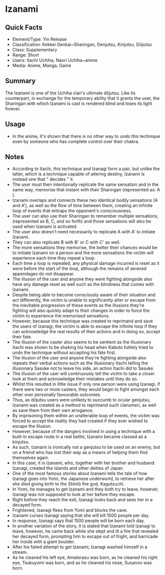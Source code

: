 # Izanami

## Quick Facts
- Element/Type: Yin Release
- Classification: Kekkei Genkai~Sharingan, Genjutsu, Kinjutsu, Dōjutsu
- Class: Supplementary
- Range: Short
- Users: Itachi Uchiha, Naori Uchiha~anime
- Media: Anime, Manga, Game

## Summary
The Izanami is one of the Uchiha clan's ultimate dōjutsu. Like its counterpart, in exchange for the temporary ability that it grants the user, the Sharingan with which Izanami is cast is rendered blind and loses its light forever.

## Usage
- In the anime, it's shown that there is no other way to undo this technique even by someone who has complete control over their chakra.

## Notes
- According to Itachi, this technique and Izanagi form a pair, but unlike the latter, which is a technique capable of altering destiny, Izanami is instead one that " decides " it.
- The user must then intentionally replicate the same sensation and in the same way, memorise that instant with their Sharingan (represented as: A ).
- Izanami overlaps and connects these two identical bodily sensations (A and A'), as well as the flow of time between them, creating an infinite loop of events that entraps the opponent's consciousness.
- The user can also use their Sharingan to remember multiple sensations, (represented as B, C, and so forth) and those sensations will also be used when Izanami is activated.
- The user also doesn't need necessarily to replicate A with A' to initiate Izanami.
- They can also replicate B with B' or C with C' as well.
- The more sensations they memorise, the better their chances would be to initiate Izanami on a person and the more sensations the victim will experience each time they repeat a loop.
- Each time a loop is repeated, any physical damage incurred is reset as it were before the start of the loop, although the remains of severed appendages do not disappear.
- The illusion of the user and anyone they were fighting alongside also have any damage reset as well such as the blindness that comes with Izanami.
- Despite being able to become consciously aware of their situation and act differently, the victim is unable to significantly alter or escape from the inevitable progression of these events as the illusions they're fighting will also quickly adapt to their changes in order to force the victim to experience the memorised sensations.
- However, because this technique was created to reprimand and save the users of Izanagi, the victim is able to escape the infinite loop if they can acknowledge the real results of their actions and in doing so, accept their fate.
- The illusion of the caster also seems to be sentient as the illusionary Itachi was shown to be shaking his head when Kabuto futilely tried to undo the technique without accepting his fate first.
- The illusion of the user and anyone they're fighting alongside also repeats their verbal actions such as the illusionary Itachi telling the illusionary Sasuke not to leave his side, an action Itachi did to Sasuke.
- The illusion of the user will continuously tell the victim to take a closer look at them and acknowledge their mistakes until they do so.
- Whilst this resulted in little issue if only one person were using Izanagi, if there were two or more casters, they would begin to fight amongst each other over personally favourable outcomes.
- Thus, as dōjutsu users were unlikely to succumb to ocular genjutsu, Izanami was created as a method to reprimand such clansmen, as well as save them from their own arrogance.
- By imprisoning them within an unalterable loop of events, the victim was forced to accept the reality they had created if they ever wished to escape the illusion.
- However, because of the dangers involved in using a technique with a built-in escape route in a real battle, Izanami became classed as a kinjutsu.
- As such, Izanami is ironically not a genjutsu to be used on an enemy, but on a friend who has lost their way as a means of helping them find themselves again.
- In this case, it is Izanami, who, together with her brother and husband Izanagi, created the islands and other deities of Japan.
- One of the most famous stories about Izanami tells the tale of how Izanagi goes into Yomi, the Japanese underworld, to retrieve her after she died giving birth to the Shintō fire god, Kagutsuchi.
- In Yomi, he manages to get Izanami and they both try to leave, however, Izanagi was not supposed to look at her before they escape.
- Right before they reach the exit, Izanagi looks back and sees her in a decayed form.
- Frightened, Izanagi flees from Yomi and blocks the cave.
- Izanami curses Izanagi saying that she will kill 1000 people per day.
- In response, Izanagi says that 1500 people will be born each day.
- In another variation of the story, it is stated that Izanami told Izanagi to leave, however, he came back while she slept and lit a fire that revealed her decayed form, prompting him to escape out of fright, and barricade her inside with a giant boulder.
- After his failed attempt to get Izanami, Izanagi washed himself in a stream.
- As he cleaned his left eye, Amaterasu was born, as he cleaned his right eye, Tsukuyomi was born, and as he cleaned his nose, Susanoo was born.
